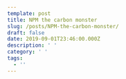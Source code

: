 ```yaml
---
template: post
title: NPM the carbon monster
slug: /posts/NPM-the-carbon-monster/
draft: false
date: 2019-09-01T23:46:00.000Z
description: ' '
category: ' '
tags:
  - ''
---
```



![]()
